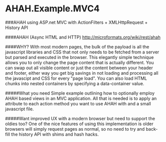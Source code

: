 AHAH.Example.MVC4
=================

###AHAH using ASP.net  MVC with ActionFilters + XMLHttpRequest + History API 



####AHAH (Async HTML and HTTP)
http://microformats.org/wiki/rest/ahah

####WHY?
   With most modern pages, the bulk of the payload is all the javascript libraries and CSS that not only needs to be fetched from a server but parsed and executed in the browser. This elegantly simple technique allows you to only change the page content that is actually different.  You can swap out all visible content or just the content between your header and footer, either way you get big savings in not loading and processing all the javascipt and CSS for every "page load".  You can also load HTML chunks into nested containers by specifying a data-container value.

#####What you need 
   Simple example outlining how to optionally employ AHAH based views in an MVC application.  All that is needed is to apply an attribute to each action method you want to use AHAH with and a small javascript file.  

#####Want improved UX with a modern browser but need to support the oldies too?
   One of the nice features of using this implementation is older browsers will simply request pages as normal, so no need to try and back-fill the history API with shims and hash hacks.


